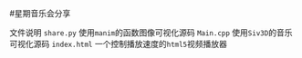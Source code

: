 #星期音乐会分享

文件说明
`share.py` 使用`manim`的函数图像可视化源码
`Main.cpp` 使用`Siv3D`的音乐可视化源码
`index.html` 一个控制播放速度的`html5`视频播放器